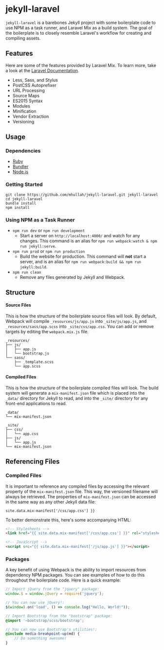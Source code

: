# jekyll-laravel

`jekyll-laravel` is a barebones Jekyll project with some boilerplate code to use NPM as a task runner, and Laravel Mix as a build system. The goal of the boilerplate is to closely resemble Laravel's workflow for creating and compiling assets.

## Features

Here are some of the features provided by Laravel Mix. To learn more, take a look at the [Laravel Documentation](https://laravel.com/docs/5.6/mix).

* Less, Sass, and Stylus
* PostCSS Autoprefixer
* URL Processing
* Source Maps
* ES2015 Syntax
* Modules
* Minification
* Vendor Extraction
* Versioning

## Usage

### Dependencies

* [Ruby](https://www.ruby-lang.org/)
* [Bundler](https://bundler.io/)
* [Node.js](https://nodejs.org/)

### Getting Started

```
git clone https://github.com/mhullah/jekyll-laravel.git jekyll-laravel
cd jekyll-laravel
bundle install
npm install
```

### Using NPM as a Task Runner

* `npm run dev` or `npm run development` 
  * Start a server on `http://localhost:4000/` and watch for any changes. This command is an alias for `npm run webpack:watch & npm run jekyll:serve`.
* `npm run prod` or `npm run production`
  * Build the website for production. This command will **not** start a server, and is an alias for `npm run webpack:build && npm run jekyll:build`.
* `npm run clean`
  * Remove any files generated by Jekyll and Webpack.

## Structure

#### Source Files

This is how the structure of the boilerplate source files will look. By default, Webpack will compile `_resources/js/app.js` into `_site/js/app.js`, and `_resources/sass/app.scss` into `_site/css/app.css`. You can add or remove targets by editing the `webpack.mix.js` file.

```
_resources/
├── js/
│   ├── app.js
│   └── bootstrap.js
└── sass/
    ├── _template.scss
    └── app.scss
```

#### Compiled Files

This is how the structure of the boilerplate compiled files will look. The build system will generate a `mix-manifest.json` file which is placed into the `_data/` directory for Jekyll to read, and into the `_site/` directory for any front-end applications to read. 

```
_data/
└── mix-manifest.json

_site/
├── css/
│   └── app.css
├── js/
│   └── app.js
└── mix-manifest.json
```

## Referencing Files

### Compiled Files

It is important to reference any compiled files by accessing the relevant property of the `mix-manifest.json` file. This way, the versioned filename will always be retrieved. The properties of `mix-manifest.json` can be accessed in the same way as any other Jekyll data file:

```
site.data.mix-manifest['/css/app.css'] }}
```

To better demonstrate this, here's some accompanying HTML:

```html
<!-- Stylesheets -->
<link href="{{ site.data.mix-manifest['/css/app.css'] }}" rel="stylesheet">

<!-- JavaScript -->
<script src="{{ site.data.mix-manifest['/js/app.js'] }}"></script>
```

### Packages

A key benefit of using Webpack is the ability to import resources from dependency NPM packages. You can see examples of how to do this throughout the boilerplate code. Here is a quick example:

```javascript
// Import jQuery from the "jquery" package:
window.$ = window.jQuery = require('jquery');

// You can now use jQuery!:
$(window).on('load', () => console.log("Hello, World!"));
```

```scss
// Import Bootstrap from the "bootstrap" package:
@import '~bootstrap/scss/bootstrap';

// You can now use Bootstrap's utilities!:
@include media-breakpoint-up(md) {
    // Do something awesome!
}
```

